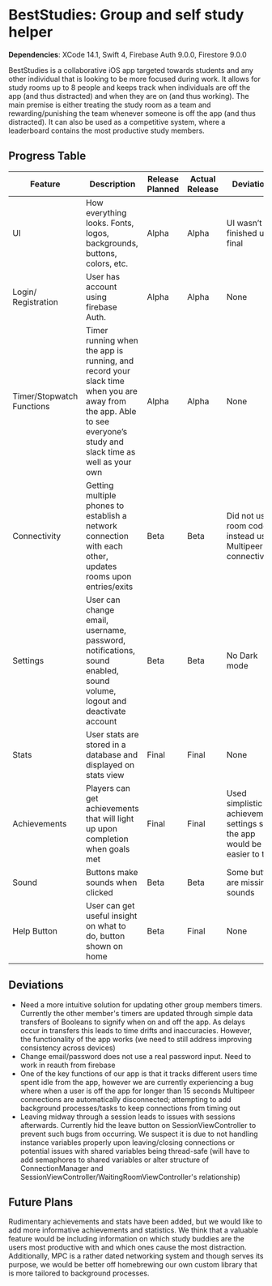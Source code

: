 # BestStudies: Group and self study helper
 **Dependencies**: XCode 14.1, Swift 4, Firebase Auth 9.0.0, Firestore 9.0.0
   
   
 BestStudies is a collaborative iOS app targeted towards students and any other individual that is looking to be more focused during work. It allows for study rooms up to 8 people and keeps track when individuals are off the app (and thus distracted) and when they are on (and thus working).
 The main premise is either treating the study room as a team and rewarding/punishing the team whenever someone is off the app (and thus distracted). It can also be used as a competitive system, where a leaderboard contains the most
 productive study members.
 
 ## Progress Table
 | Feature  | Description | Release Planned | Actual Release | Deviations |
| ------------- | ------------- | --- | --- | --- |
| UI | How everything looks. Fonts, logos, backgrounds, buttons, colors, etc. | Alpha | Alpha | UI wasn’t finished until final |
| Login/ Registration | User has account using firebase Auth. | Alpha | Alpha | None |
| Timer/Stopwatch Functions | Timer running when the app is running, and record your slack time when you are away from the app. Able to see everyone’s study and slack time as well as your own | Alpha | Alpha | None | 
| Connectivity | Getting multiple phones to establish a network connection with each other, updates rooms upon entries/exits | Beta | Beta | Did not use room code, instead use Multipeer connectivity |
| Settings | User can change email, username, password, notifications, sound enabled, sound volume, logout and deactivate account | Beta | Beta | No Dark mode |
| Stats | User stats are stored in a database and displayed on stats view | Final | Final | None |
| Achievements | Players can get achievements that will light up upon completion when goals met | Final | Final | Used simplistic achievements settings so the app would be easier to test |
| Sound | Buttons make sounds when clicked | Beta | Beta | Some buttons are missing sounds |
| Help Button | User can get useful insight on what to do, button shown on home | Beta | Final | None |

## Deviations

- Need a more intuitive solution for updating other group members timers. Currently the other member's timers are updated through simple data transfers of Booleans to signify when on and off the app. As delays occur in transfers this leads to time drifts and inaccuracies. However, the functionality of the app works (we need to still address improving consistency across devices)
- Change email/password does not use a real password input. Need to work in reauth from firebase
- One of the key functions of our app is that it tracks different users time spent idle from the app, however we are currently experiencing a bug where when a user is off the app for longer than 15 seconds Multipeer connections are automatically disconnected; attempting to add background processes/tasks to keep connections from timing out
- Leaving midway through a session leads to issues with sessions afterwards. Currently hid the leave button on SessionViewController to prevent such bugs from occurring. We suspect it is due to not handling instance variables properly upon leaving/closing connections or potential issues with shared variables being thread-safe (will have to add semaphores to shared variables or alter structure of ConnectionManager and SessionViewController/WaitingRoomViewController's relationship)

## Future Plans
Rudimentary achievements and stats have been added, but we would like to add more informative achievements and statistics. We think that a valuable feature would be including information on which study buddies are the users most productive with and which ones cause
the most distraction. Additionally, MPC is a rather dated networking system and though serves its purpose, we would be better off homebrewing our own custom library that is more tailored to background processes.
